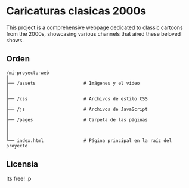 # Caricaturas clasicas 2000s

This project is a comprehensive webpage dedicated to classic cartoons from the 2000s, showcasing various channels that aired these beloved shows. 

## Orden

```
/mi-proyecto-web
│
├── /assets                  # Imágenes y el video
│     
│
├── /css                     # Archivos de estilo CSS
│   
├── /js                      # Archivos de JavaScript
│
├── /pages                   # Carpeta de las páginas    
│   
│ 
│
└── index.html               # Página principal en la raíz del proyecto
```
## Licensia

Its free! :p